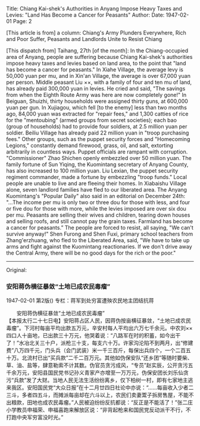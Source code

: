 Title: Chiang Kai-shek's Authorities in Anyang Impose Heavy Taxes and Levies: "Land Has Become a Cancer for Peasants"
Author:
Date: 1947-02-01
Page: 2

[This article is from] a column: Chiang's Army Plunders Everywhere, Rich and Poor Suffer, Peasants and Landlords Unite to Resist Chiang

[This dispatch from] Taihang, 27th [of the month]: In the Chiang-occupied area of Anyang, people are suffering because Chiang Kai-shek's authorities impose heavy taxes and levies based on land area, to the point that "land has become a cancer for peasants." In Xiahe Village, the average levy is 50,000 yuan per mu, and in Xin'an Village, the average is over 67,000 yuan per person. Middle peasant Liu ××, with a family of four and ten mu of land, has already paid 300,000 yuan in levies. He cried and said, "The savings from when the Eighth Route Army was here are now completely gone!" In Beiguan, Shuizhi, thirty households were assigned thirty guns, at 600,000 yuan per gun. In Xujiagou, which fell [to the enemy] less than two months ago, 84,000 yuan was extracted for "repair fees," and 1,300 catties of rice for the "mentoubing" (armed groups from secret societies); each bao (group of households) had to provide four soldiers, at 2.5 million yuan per soldier. Beiliu Village has already paid 22 million yuan in "troop purchasing fees." Other groups, such as the puppet security forces and "Homecoming Legions," constantly demand firewood, grass, oil, and salt, extorting arbitrarily in countless ways. Puppet officials are rampant with corruption. "Commissioner" Zhao Shichen openly embezzled over 50 million yuan. The family fortune of Sun Yiqing, the Kuomintang secretary of Anyang County, has also increased to 100 million yuan. Liu Lexian, the puppet security regiment commander, made a fortune by embezzling "troop funds." Local people are unable to live and are fleeing their homes. In Xiabaishu Village alone, seven landlord families have fled to our liberated area. The Anyang Kuomintang's "Popular Daily" also said in an editorial on December 24th: "...The income per mu is only two or three dou for those with less, and four or five dou for those with more, while the levies imposed are over six dou per mu. Peasants are selling their wives and children, tearing down houses and selling roofs, and still cannot pay the grain taxes. Farmland has become a cancer for peasants.” The people are forced to resist, all saying, "We can't survive anyway!" Shen Furong and Shen Fuxi, primary school teachers from Zhang'erzhuang, who fled to the Liberated Area, said, "We have to take up arms and fight against the Kuomintang reactionaries. If we don't drive away the Central Army, there will be no good days for the rich or the poor."



<hr /> 

Original: 


### 安阳蒋伪横征暴敛“土地已成农民毒瘤”

1947-02-01
第2版()
专栏：蒋军到处穷富遭殃农民地主团结抗蒋

　　安阳蒋伪横征暴敛“土地已成农民毒瘤”         
    【本报太行二十七日电】安阳蒋占区人民，因蒋伪按亩横征暴敛，“土地已成农民毒瘤”。下河村每亩平均出款五万元，辛安村每人平均出六万七千余元。中农刘××四口人十亩地，已出款三十万元，他哭着说：“八路军在时的积蓄，如今出干了！”水冶北关三十户，派枪三十支，每支六十万。许家沟沦陷不到两月，出“修建费”八万四千元，门头兵（会门武装）米一千三百斤，每保出兵四个，一个二百五十万。北流村已出“买兵款”二千二百万元。其他如伪保安队“还乡团”等随时要柴、草、油、盐等，肆意勒索不计其数。伪官员贪污成风，“专员”赵实辰，公开贪污五千余万元，安阳县国民党书记孙义青家产亦增至一万万元，伪保安团长刘乐仙贪污“兵款”发了大财。当地人民无法生活纷纷离乡，仅下柏树一村，即有七家地主逃来我区。安阳国民党“大众日报”在十二月廿四日社论中亦说：“……每亩收入少者二三斗，多者四五斗，而摊派每亩却在六斗以上，农民们卖妻鬻子拆房售屋，不能不出粮款，田地也成农民毒瘤。”人民被迫纷纷反抗都说：“反正是不能活了！”张二庄小学教员申福荣、申福喜跑来解放区说：“非背起枪来和国民党反动派干不行，不打跑中央军穷富没时光。”
